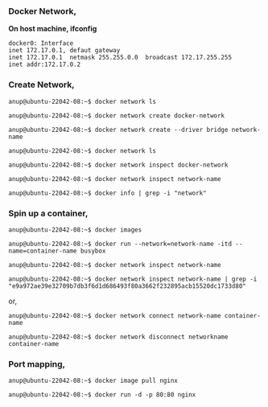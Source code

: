 ### Docker Network,

**On host machine, ifconfig**

    docker0: Interface
    inet 172.17.0.1, defaut gateway
    inet 172.17.0.1  netmask 255.255.0.0  broadcast 172.17.255.255
    inet addr:172.17.0.2


### Create Network,

`anup@ubuntu-22042-08:~$ docker network ls`

`anup@ubuntu-22042-08:~$ docker network create docker-network`

`anup@ubuntu-22042-08:~$ docker network create --driver bridge network-name`

`anup@ubuntu-22042-08:~$ docker network ls`

`anup@ubuntu-22042-08:~$ docker network inspect docker-network`

`anup@ubuntu-22042-08:~$ docker network inspect network-name`

`anup@ubuntu-22042-08:~$ docker info | grep -i "network"`


### Spin up a container,

`anup@ubuntu-22042-08:~$ docker images`

`anup@ubuntu-22042-08:~$ docker run --network=network-name -itd --name=container-name busybox`

`anup@ubuntu-22042-08:~$ docker network inspect network-name`

`anup@ubuntu-22042-08:~$ docker network inspect network-name | grep -i "e9a972ae39e32709b7db3f6d1d686493f80a3662f232895acb15520dc1733d80"`

or,

`anup@ubuntu-22042-08:~$ docker network connect network-name container-name`

`anup@ubuntu-22042-08:~$ docker network disconnect networkname container-name`


### Port mapping,

`anup@ubuntu-22042-08:~$ docker image pull nginx`

`anup@ubuntu-22042-08:~$ docker run -d -p 80:80 nginx `

<br>
